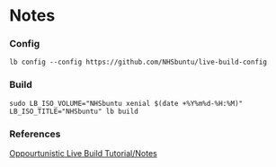 # Notes

### Config
```lb config --config https://github.com/NHSbuntu/live-build-config```

### Build
```sudo LB_ISO_VOLUME="NHSbuntu xenial $(date +%Y%m%d-%H:%M)" LB_ISO_TITLE="NHSbuntu" lb build```

### References
[Oppourtunistic Live Build Tutorial/Notes](https://cmotc.github.io/personal-blog/Oppourtunistic-Live-Build-Basic-Tutorial/)
